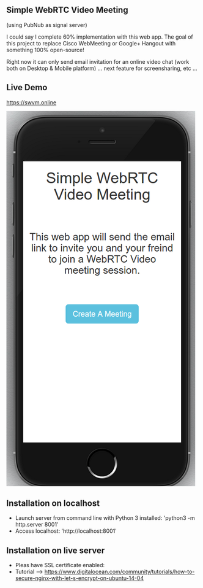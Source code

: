 Simple WebRTC Video Meeting 
---------------------------
(using PubNub as signal server)

I could say I complete 60% implementation with this web app. The goal of this project to replace Cisco WebMeeting 
or Google+ Hangout with something 100% open-source! 

Right now it can only send email invitation for an online video chat (work both on Desktop & Mobile platform) 
... next feature for screensharing, etc ...

Live Demo
---------

https://swvm.online

![Screenshot](screenshot/screenshot1.png)

Installation on localhost
-------------------------

- Launch server from command line with Python 3 installed: 'python3 -m http.server 8001'
- Access localhost: 'http://localhost:8001'
 
Installation on live server
-------------------------
- Pleas have SSL certificate enabled:
- Tutorial --> https://www.digitalocean.com/community/tutorials/how-to-secure-nginx-with-let-s-encrypt-on-ubuntu-14-04

